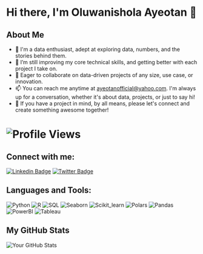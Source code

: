 # Hi there, I'm Oluwanishola Ayeotan 👋

## About Me
- 👀 I'm a data enthusiast, adept at exploring data, numbers, and the stories behind them. 
-  🌱  I’m still improving my core technical skills, and getting better with each project I take on.
- 💞️ Eager to collaborate on data-driven projects of any size, use case, or innovation.
-  📫 You can reach me anytime at ayeotanofficial@yahoo.com. I'm always up for a conversation, whether it's about data, projects, or just to say hi!
-  🤝 If you have a project in mind, by all means, please let's connect and create something awesome together!


# ![Profile Views](https://komarev.com/ghpvc/?username=Shola-Ayeotan)

## Connect with me:
[![Linkedin Badge](https://img.shields.io/badge/-LinkedIn-blue?style=flat-square&logo=Linkedin&logoColor=white&link=your-linkedin-url)]([your-linkedin-url](https://www.linkedin.com/in/oluwanishola/))
[![Twitter Badge](https://img.shields.io/twitter/follow/yourtwitterusername?style=social)](https://twitter.com/theoluwanishola)

## Languages and Tools:
![Python](https://img.shields.io/badge/-Python-black?style=flat-square&logo=python)
![R](https://img.shields.io/badge/-R-black?style=flat-square&logo=r)
![SQL](https://img.shields.io/badge/-SQL-black?style=flat-square&logo=mysql)
![Seaborn](https://img.shields.io/badge/-Seaborn-black?style=flat-square&logo=seaborn)
![Scikit_learn](https://img.shields.io/badge/-Scikit--learn-black?style=flat-square&logo=scikit-learn)
![Polars](https://img.shields.io/badge/-Polars-black?style=flat-square&logo=polars)
![Pandas](https://img.shields.io/badge/-Pandas-black?style=flat-square&logo=pandas)
![PowerBI](https://img.shields.io/badge/-Power%20BI-black?style=flat-square&logo=powerbi)
![Tableau](https://img.shields.io/badge/-Tableau-black?style=flat-square&logo=tableau)

## My GitHub Stats
![Your GitHub Stats](https://github-readme-stats.vercel.app/api?username=Shola-Ayeotan&show_icons=true)


<!---
Shola-Ayeotan/Shola-Ayeotan is a ✨ special ✨ repository because its `README.md` (this file) appears on your GitHub profile.
You can click the Preview link to take a look at your changes.
--->
